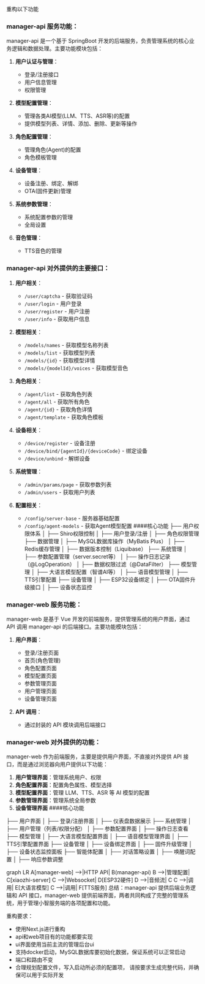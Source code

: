重构以下功能
### manager-api 服务功能：

manager-api 是一个基于 SpringBoot 开发的后端服务，负责管理系统的核心业务逻辑和数据处理。主要功能模块包括：

1. **用户认证与管理**：
   - 登录/注册接口
   - 用户信息管理
   - 权限管理

2. **模型配置管理**：
   - 管理各类AI模型(LLM、TTS、ASR等)的配置
   - 提供模型列表、详情、添加、删除、更新等操作

3. **角色配置管理**：
   - 管理角色(Agent)的配置
   - 角色模板管理

4. **设备管理**：
   - 设备注册、绑定、解绑
   - OTA(固件更新)管理

5. **系统参数管理**：
   - 系统配置参数的管理
   - 全局设置

6. **音色管理**：
   - TTS音色的管理

### manager-api 对外提供的主要接口：

1. **用户相关**：
   - `/user/captcha` - 获取验证码
   - `/user/login` - 用户登录
   - `/user/register` - 用户注册
   - `/user/info` - 获取用户信息

2. **模型相关**：
   - `/models/names` - 获取模型名称列表
   - `/models/list` - 获取模型列表
   - `/models/{id}` - 获取模型详情
   - `/models/{modelId}/voices` - 获取模型音色

3. **角色相关**：
   - `/agent/list` - 获取角色列表
   - `/agent/all` - 获取所有角色
   - `/agent/{id}` - 获取角色详情
   - `/agent/template` - 获取角色模板

4. **设备相关**：
   - `/device/register` - 设备注册
   - `/device/bind/{agentId}/{deviceCode}` - 绑定设备
   - `/device/unbind` - 解绑设备

5. **系统管理**：
   - `/admin/params/page` - 获取参数列表
   - `/admin/users` - 获取用户列表

6. **配置相关**：
   - `/config/server-base` - 服务器基础配置
   - `/config/agent-models` - 获取Agent模型配置
####核心功能
├── 用户权限体系
│   ├── Shiro权限控制
│   ├── 用户登录/注册
│   ├── 角色权限管理
├── 数据管理
│   ├── MySQL数据库操作（MyBatis Plus）
│   ├── Redis缓存管理
│   ├── 数据版本控制（Liquibase）
├── 系统管理
│   ├── 参数配置管理（server.secret等）
│   ├── 操作日志记录（@LogOperation）
│   ├── 数据权限过滤（@DataFilter）
├── 模型管理
│   ├── 大语言模型配置（智谱AI等）
│   ├── 语音模型管理
│   ├── TTS引擎配置
├── 设备管理
│   ├── ESP32设备绑定
│   ├── OTA固件升级接口
│   ├── 设备状态监控

### manager-web 服务功能：

manager-web 是基于 Vue 开发的前端服务，提供管理系统的用户界面，通过 API 调用 manager-api 的后端接口。主要功能模块包括：

1. **用户界面**：
   - 登录/注册页面
   - 首页(角色管理)
   - 角色配置页面
   - 模型配置页面
   - 参数管理页面
   - 用户管理页面
   - 设备管理页面

2. **API 调用**：
   - 通过封装的 API 模块调用后端接口

### manager-web 对外提供的功能：

manager-web 作为前端服务，主要是提供用户界面，不直接对外提供 API 接口，而是通过浏览器向用户提供以下功能：

1. **用户管理界面**：管理系统用户、权限
2. **角色配置界面**：配置角色属性、模型选择
3. **模型配置界面**：管理 LLM、TTS、ASR 等 AI 模型的配置
4. **参数管理界面**：管理系统全局参数
5. **设备管理界面**
####核心功能

├── 用户界面
│   ├── 登录/注册界面
│   ├── 仪表盘数据展示
├── 系统管理
│   ├── 用户管理（列表/权限分配）
│   ├── 参数配置界面
│   ├── 操作日志查看
├── 模型管理
│   ├── 大语言模型配置界面
│   ├── 语音模型管理界面
│   ├── TTS引擎配置界面
├── 设备管理
│   ├── 设备绑定界面
│   ├── 固件升级管理
│   ├── 设备状态监控面板
├── 智能体配置
│   ├── 对话策略设置
│   ├── 唤醒词配置
│   ├── 响应参数调整

graph LR
    A[manager-web] -->|HTTP API| B(manager-api)
    B -->|管理配置| C[xiaozhi-server]
    C -->|Websocket| D[ESP32硬件]
    D -->|音频流| C
    C -->|调用| E[大语言模型]
    C -->|调用| F[TTS服务]
总结：manager-api 提供后端业务逻辑和 API 接口，manager-web 提供前端界面，两者共同构成了完整的管理系统，用于管理小智服务端的各项配置和功能。

重构要求：
- 使用Next.js进行重构
- api和web项目有的功能都要实现
- ui界面使用当前主流的管理后台ui
- 支持docker启动，MySQL数据库要初始化数据，保证系统可以正常启动
- 端口和路由不变
- 合理规划配置文件，写入启动所必须的配置项，
请按要求生成完整代码，并确保可以用于实际开发